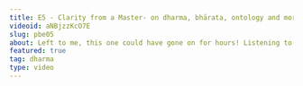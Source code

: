 ```yaml
---
title: E5 - Clarity from a Master- on dharma, bhārata, ontology and more | with Shivakumar Sir
videoid: aNBjzzKcO7E
slug: pbe05
about: Left to me, this one could have gone on for hours! Listening to Shivakumar sir is always an education, and here I even got to share ideas with him and have them dissected with the clarity of a master. We begin at definitions of dharma, itihāsa and bhārata; touch stories such as that of Pṛthu; and arrive finally at Meaning and ontology- which gets psychedelic!
featured: true
tag: dharma
type: video
---
```

